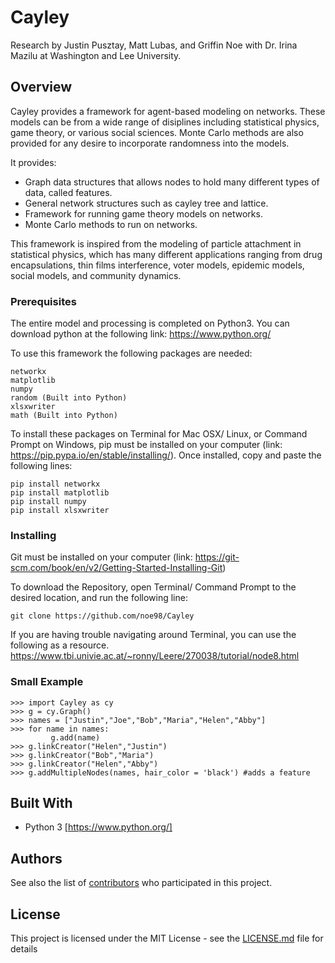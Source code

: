 # Cayley
Research by Justin Pusztay, Matt Lubas, and Griffin Noe with Dr. Irina Mazilu at Washington and Lee University.

## Overview

Cayley provides a framework for agent-based modeling on networks. These models can be from a wide range of disiplines including statistical physics, game theory, or various social sciences. Monte Carlo methods are also provided for any desire to incorporate randomness into the models.

It provides:
* Graph data structures that allows nodes to hold many different types of data, called features.
* General network structures such as cayley tree and lattice.
* Framework for running game theory models on networks.
* Monte Carlo methods to run on networks.

This framework is inspired from the modeling of particle attachment in statistical physics, which has many different applications ranging from drug encapsulations, thin films interference, voter models, epidemic models, social models, and community dynamics.

### Prerequisites
The entire model and processing is completed on Python3. 
You can download python at the following link:
https://www.python.org/

To use this framework the following packages are needed:
```
networkx
matplotlib
numpy
random (Built into Python)
xlsxwriter
math (Built into Python)
```

To install these packages on Terminal for  Mac OSX/ Linux, or Command Prompt on Windows, pip must be installed on your computer (link: https://pip.pypa.io/en/stable/installing/). Once installed, copy and paste the following lines:

```
pip install networkx
pip install matplotlib
pip install numpy
pip install xlsxwriter
```


### Installing

Git must be installed on your computer (link: https://git-scm.com/book/en/v2/Getting-Started-Installing-Git)

To download the Repository, open Terminal/ Command Prompt to the desired location, and run the following line:

```
git clone https://github.com/noe98/Cayley
```
If you are having trouble navigating around Terminal, you can use the following as a resource. https://www.tbi.univie.ac.at/~ronny/Leere/270038/tutorial/node8.html

### Small Example
```
>>> import Cayley as cy
>>> g = cy.Graph()
>>> names = ["Justin","Joe","Bob","Maria","Helen","Abby"]
>>> for name in names:
         g.add(name)
>>> g.linkCreator("Helen","Justin")
>>> g.linkCreator("Bob","Maria")
>>> g.linkCreator("Helen","Abby")
>>> g.addMultipleNodes(names, hair_color = 'black') #adds a feature
```
## Built With

* Python 3 [https://www.python.org/]


## Authors

See also the list of [contributors](https://github.com/noe98/Cayley) who participated in this project.

## License

This project is licensed under the MIT License - see the [LICENSE.md](LICENSE.md) file for details

